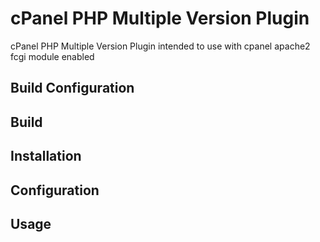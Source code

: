 cPanel PHP Multiple Version Plugin
==========

cPanel PHP Multiple Version Plugin intended to use with cpanel apache2 fcgi module enabled


Build Configuration
-----

Build
-----

Installation
-----

Configuration
-----



Usage
--------------
